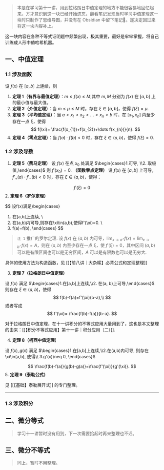 
> 本是在学习第十一讲，用到拉格朗日中值定理的地方不能很容易地回忆起来。方才意识到这一块已经开始遗忘，翻看笔记发现当时学习中值定理这一块时只制作了思维导图，并没有在 Obsidian 中留下笔记📒。遂决定回过来将这一块内容补上。

这一块内容在各种不等式证明题中频繁出现，极其重要，最好是牢牢掌握，将自己训练成人形中值哈希机器。

## 一、中值定理

### 1.1 涉及函数

设 $f(x)$ 在 $[a,b]$ 上连续，则
1. **定理 1（有界与最值定理）**：$m\leq f(x)\leq M$,其中 $m,M$ 分别为 $f(x)$ 在 $[a,b]$ 上的最小值与最大值。
2. **定理 2（介值定理）**：当 $m\leq \mu\leq M$ 时，存在 $\xi\in[a,b]$，使得 $f(\xi)=\mu$.
3. **定理 3（平均值定理）**：当 $a<x_{1}<x_{2}<\dots<x_{n}<b$ 时，在 $[x_{1},x_{n}]$ 内至少存在一点 $\xi$，使得
$$
f(\xi)= \frac{f(x_{1})+f(x_{2})+\dots f(x_{n})}{n}.
$$
4. **定理 4（零点定理）**：当 $f(a)\cdot f(b)<0$ 时，存在 $\xi\in(a,b)$，使得 $f(\xi)=0$.
### 1.2 涉及导数

1. **定理 5（费马定理）** 设 $f(x)$ 在点 $x_{0}$ 处满足 $\begin{cases}1.可导, \\2. 取极值,\end{cases}$ 则 $f'(x_{0})=0$.
**（函数零点定理）** 设 $f(x)$ 在 $[a,b]$ 上可导， $f'_{+}(a)\cdot f'_{-}(b)<0$ 时，存在 $\xi\in(a,b)$，使得：

$$
f'(\xi)=0
$$
2. **定理 6（罗尔定理）** 

$$
设f(x)满足\begin{cases}
1. 在[a,b]上连续, \\
2. 在(a,b)内可导,则存在\xi\in(a,b),使得f'(\xi)=0. \\
3. f(a)=f(b),
\end{cases}
$$

> `注 1` 推广的罗尔定理.
> 设 $f(x)$ 在 $(a,b)$ 内可导，$\lim_{ x \to a^+ }f(x)=\lim_{ x \to b^- }f(x)=A$，则在 $(a,b)$ 内至少存在一点 $\xi$，使 $f'(\xi)=0$，其中区间 $(a,b)$ 可以是有限区间也可以是无穷区间，$A$ 可以是有限数也可以是无穷大.

具体的使用方法为构造函数，见 [[【前八讲｜大杂糅】必背公式和定理整理]]

3. **定理 7（拉格朗日中值定理）**

设 $f(x)$ 满足 $\begin{cases}1.在[a,b]上连续,\\2. 在(a, b)上可导,\end{cases}$ 则存在 $\xi\in(a,b)$，使得
$$
f(b)-f(a)=f'(\xi)(b-a),\\
$$
或者写成
$$
f'(\xi)= \frac{f(b)-f(a)}{b-a}.
$$

对于拉格朗日中值定理，在十一讲积分的不等式应用大量用到了，这也是本文整理的由来：[[【积分不等式应用】第十一讲｜积分应用（二）]].

4. **定理 8（柯西中值定理）**

设 $f(x),g(x)$ 满足 $\begin{cases}1.在[a,b]上连续,\\2.在(a,b)内可导, 则存在\xi\in(a,b), 使得\\ 3.g'(x)\neq 0, \end{cases}$

$$
\frac{f(b)-f(a)}{g(b)-g(a)}=\frac{f'(\xi)}{g'(\xi)}.
$$
5. **定理 9（泰勒公式）**

见 [[【基础】泰勒展开式]] 的专门整理。

---

### 1.3 涉及积分

## 二、微分等式

> 学习十一讲暂时没有用到，下一次需要拾起时再来整理也不迟。

## 三、微分不等式

> 同上，暂时不用整理。

